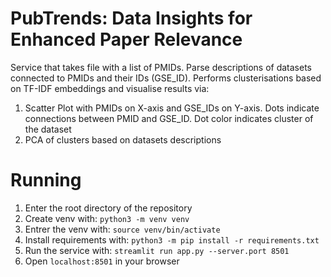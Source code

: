 # PubTrends: Data Insights for Enhanced Paper Relevance

Service that takes file with a list of PMIDs. Parse descriptions of datasets connected to PMIDs and their IDs (GSE_ID).
Performs clusterisations based on TF-IDF embeddings and visualise results via:
1. Scatter Plot with PMIDs on X-axis and GSE_IDs on Y-axis. Dots indicate connections between PMID and GSE_ID. Dot color indicates cluster of the dataset
2. PCA of clusters based on datasets descriptions

# Running
1. Enter the root directory of the repository
2. Create venv with: `python3 -m venv venv`
3. Entrer the venv with: `source venv/bin/activate`
4. Install requirements with: `python3 -m pip install -r requirements.txt`
5. Run the service with: `streamlit run app.py --server.port 8501`
6. Open `localhost:8501` in your browser
